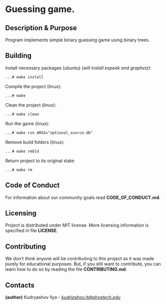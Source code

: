 # Guessing game.
## Description & Purpose
Program implements simple binary guessing game using binary trees.
## Building

Install necessary packages (ubuntu) *(will install espeak and graphviz)*:

`...# make install`

Compile the project (linux):

`...# make`

Clean the project (linux):

`...# make clean`

Run the game (linux):

`...# make run ARGS="optional_source.db"`

Remove build folders (linux):

`...# make rmbld`

Return project to its original state:

`...# make rm`

## Code of Conduct
For information about our community goals read **CODE_OF_CONDUCT.md**.
## Licensing
Project is distributed under MIT license. More licensing information is specified in file **LICENSE**.
## Contributing
We don't think anyone will be contributing to this project as it was made purely for educational purposes.
But, if you still want to contribute, you can learn how to do so by reading the file **CONTRIBUTING.md**.
## Contacts
**(author)** Kudryashov Ilya - *kudriashov.it@phystech.edu*